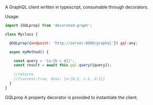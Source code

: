A GraphQL client written in typescript, consumable through decorators.

Usage:
```javascript
import {GQLprop} from 'decorated-graph';

class Myclass {

  @GQLprop({endpoint: 'http://server:8080/graphql'}) gql:any;

  async myMethod() {

    const query = '{a:{b c d}}';
    const result = await this.gql.query({query});
    
    //returns
    //{success:true, data: {a:{b:1, c:1, d:1}}
  }
}
```

GQLprop
A property decorator is provided to instantiate the client.
